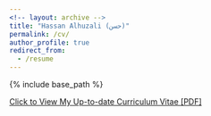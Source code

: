 ```yaml
---
<!-- layout: archive -->
title: "Hassan Alhuzali (حسن)"
permalink: /cv/
author_profile: true
redirect_from:
  - /resume
---
```


{% include base_path %}

[Click to View My Up-to-date Curriculum Vitae [PDF]](https://github.com/hasanhuz/hasanhuz.github.io/blob/master/files/2018_Aug_Alhuzali_CV.pdf)

<!-- <embed src="https://github.com/hasanhuz/hasanhuz.github.io/blob/master/files/2018_Nov_Alhuzali_academic_cv.pdf" width="650" height="1800" type='application/pdf'> -->
